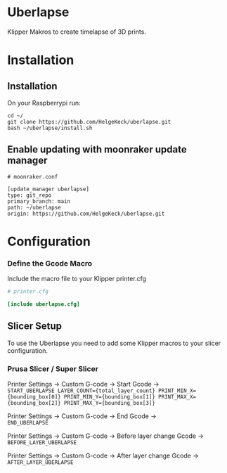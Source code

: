 # Uberlapse

Klipper Makros to create timelapse of 3D prints.

# Installation

## Installation
On your Raspberrypi run:

```
cd ~/
git clone https://github.com/HelgeKeck/uberlapse.git
bash ~/uberlapse/install.sh
```

## Enable updating with moonraker update manager

```
# moonraker.conf

[update_manager uberlapse]
type: git_repo
primary_branch: main
path: ~/uberlapse
origin: https://github.com/HelgeKeck/uberlapse.git
```

# Configuration

### Define the Gcode Macro
Include the macro file to your Klipper printer.cfg
```ini
# printer.cfg

[include uberlapse.cfg]

```

## Slicer Setup
To use the Uberlapse you need to add some Klipper macros to your slicer configuration.

### Prusa Slicer / Super Slicer
Printer Settings -> Custom G-code -> Start Gcode -><br />
``START_UBERLAPSE LAYER_COUNT={total_layer_count} PRINT_MIN_X={bounding_box[0]} PRINT_MIN_Y={bounding_box[1]} PRINT_MAX_X={bounding_box[2]} PRINT_MAX_Y={bounding_box[3]}``

Printer Settings -> Custom G-code -> End Gcode -><br />
``END_UBERLAPSE``

Printer Settings -> Custom G-code -> Before layer change Gcode -><br />
``BEFORE_LAYER_UBERLAPSE``

Printer Settings -> Custom G-code -> After layer change Gcode -><br />
``AFTER_LAYER_UBERLAPSE``